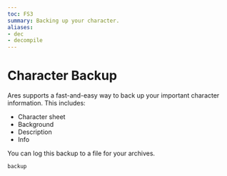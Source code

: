 ```yaml
---
toc: FS3
summary: Backing up your character.
aliases:
- dec
- decompile
---
```

# Character Backup

Ares supports a fast-and-easy way to back up your important character information.  This includes:

* Character sheet
* Background
* Description
* Info

You can log this backup to a file for your archives.

`backup`
